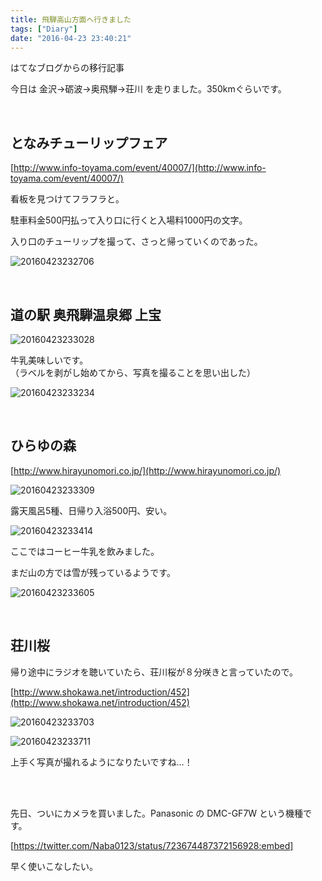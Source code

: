 ```yaml
---
title: 飛騨高山方面へ行きました
tags: ["Diary"]
date: "2016-04-23 23:40:21"
---
```


<div class="alert info">
はてなブログからの移行記事
</div>

今日は 金沢→砺波→奥飛騨→荘川 を走りました。350kmぐらいです。

<br>

<!-- more -->

## となみチューリップフェア

[http://www.info-toyama.com/event/40007/](http://www.info-toyama.com/event/40007/)

看板を見つけてフラフラと。

駐車料金500円払って入り口に行くと入場料1000円の文字。

入り口のチューリップを撮って、さっと帰っていくのであった。

![20160423232706](20160423232706.png)

<br>

## 道の駅 奥飛騨温泉郷 上宝

![20160423233028](20160423233028.png)

牛乳美味しいです。  
（ラベルを剥がし始めてから、写真を撮ることを思い出した）

![20160423233234](20160423233234.png)

<br>

## ひらゆの森

[http://www.hirayunomori.co.jp/](http://www.hirayunomori.co.jp/)

![20160423233309](20160423233309.png)

露天風呂5種、日帰り入浴500円、安い。

![20160423233414](20160423233414.png)

ここではコーヒー牛乳を飲みました。

まだ山の方では雪が残っているようです。

![20160423233605](20160423233605.png)

<br>

## 荘川桜

帰り途中にラジオを聴いていたら、荘川桜が８分咲きと言っていたので。

[http://www.shokawa.net/introduction/452](http://www.shokawa.net/introduction/452)

![20160423233703](20160423233703.png)

![20160423233711](20160423233711.png)

上手く写真が撮れるようになりたいですね…！

<br>

<br>

先日、ついにカメラを買いました。Panasonic の DMC-GF7W という機種です。

[https://twitter.com/Naba0123/status/723674487372156928:embed]

早く使いこなしたい。

<br>

